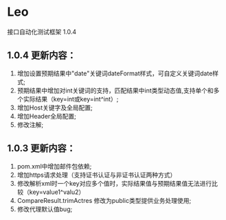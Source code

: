 Leo
===

接口自动化测试框架 1.0.4

1.0.4 更新内容：
-------------------------------
1. 增加设置预期结果中"date"关键词dateFormat样式，可自定义关键词date样式;
2. 预期结果中增加对int关键词的支持，匹配结果中int类型动态值,支持单个和多个实际结果（key=int或key=int^int）;
3. 增加Host关键字及全局配置;
4. 增加Header全局配置;
5. 修改注解;


1.0.3 更新内容：
-------------------------------
1. pom.xml中增加邮件包依赖;  
2. 增加https请求处理（支持证书认证与非证书认证两种方式）
3. 修改解析xml时一个key对应多个值时，实际结果值与预期结果值无法进行比较（key=value1^valu2）
4. CompareResult.trimActres 修改为public类型提供业务处理使用;
5. 修改代理默认值bug;